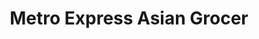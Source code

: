 ---
title: "Metro Express Asian Grocer"
url: /hounslow/metro-express-asian-grocer/
shop: convenience
---